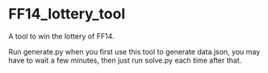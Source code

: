 # FF14_lottery_tool

A tool to win the lottery of FF14.

Run generate.py when you first use this tool to generate data.json, you may have to wait a few minutes, then just run solve.py each time after that.
